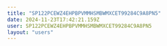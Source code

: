 ```yaml
---
title: "SP122PCEWZ4EHPBPVMMHSMBWMXCET99284C9A8PN5"
date: 2024-11-23T17:42:21.159Z
user: SP122PCEWZ4EHPBPVMMHSMBWMXCET99284C9A8PN5
layout: "users"
---
```

    